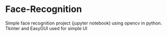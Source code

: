 # Face-Recognition
Simple face recognition project (jupyter notebook)  using opencv in python. Tkinter and EasyGUI used for simple UI 
